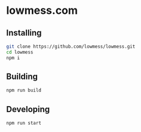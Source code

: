# lowmess.com

## Installing

```bash
git clone https://github.com/lowmess/lowmess.git
cd lowmess
npm i
```

## Building

```bash
npm run build
```

## Developing

```bash
npm run start
```
